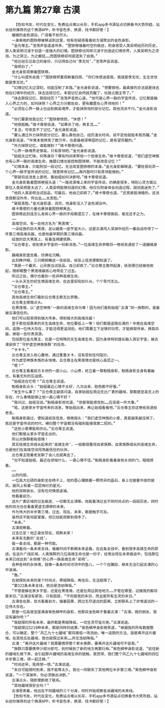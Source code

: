# 第九篇 第27章 古漠
        【告知书友，时代在变化，免费站点难以长存，手机app多书源站点切换看书大势所趋，站长给你推荐的这个换源APP，听书音色多、换源、找书都好使！】
       耀眼的金色湖泊，广阔看不到尽头。
       一身紫袍的图铁穆被移送到这里，他有些疑惑看着前方凝聚出的金色身影。
       “金光尊主。”浩荡声音遥遥传来，“图铁穆循着时空的痕迹，附身感受人类吴明经历的历史，那人类吴明沉浸于创造一座强大的幻境。图铁穆也同样沉浸于创造这幻境世界，人类吴明为之流泪，为之哭泣，为之癫狂……而图铁穆却彻底遗失了自我。”
       “他已经忘记自己的身份，只记得自己叫‘季无忧’。”浩荡声音说道。
       “我明白了。”
       金光身影观察着图铁穆。
       “什么叫遗失自我？”图铁穆郑重观察着四周，“你们休想迷惑我，我就是季无忧，生生世世都是季无忧。”
       “幻境记忆太过深刻，彻底压制了本我。”金光身影说道，“想要救他，最直接的办法就是抹去他在幻境中的经历，抹去这段记忆。本我记忆自然就苏醒了，也就占据主导了。”
       “抹去那段记忆，那段经历？”浩荡声音担心道，“他可是心界一脉的宇宙传说，记忆都是融入心界之力的，如何抹除？心界之力分散处处，更有藏匿在心界领地的！”
       “必须在心界一脉上也达到颇高境界，才能抹除他的部分记忆。其他流派不行。”金光身影说道。
       “你们要更改我记忆？”图铁穆愤怒，“休想！”
       “他很抵触。”维卡尊使说道，“如果杀了他，再复活……”
       “复活，可改变不了记忆。”金光身影说道。
       “要么通过外力抹除部分记忆。要么靠他自己，经历漫长时间，说不定他就能本我苏醒。”金光身影说道，“毕竟本我修炼了数万年，也是最根深蒂固的记忆，是有望苏醒的。”
       “外力抹除记忆，谁能做到？”维卡尊使问道。
       “心界一脉境界足够高，只有首领吧。”金光身影说道。
       “始祖太过忙碌，何等身份？哪有时间来帮他一个低维生命。”维卡尊使说道，“我们虚空神族也有心界一脉的高维生命，施展幻境也能控制图铁穆，不能改变记忆？”
       “幻境本身，只能附加一段记忆。无法改变图铁穆的本身。”金光身影解释道，“要轻易玩弄一个心界一脉宇宙传说的记忆，随意修改记忆……族内暂时只有首领能做到。”
       “那就将这消息上禀吧，看始祖如何决断吧。”维卡尊使说道。
       金光身影看着图铁穆摇头道：“一路资源堆上来的宇宙传说，的确差很多，特别心灵方面比那位人类吴明差太远了。人类吴明能够创造的幻境，他仅仅附身体会创造过程，就彻底迷失了。”
       “他将人类吴明当试验品，可最后，他自己却疯了。”维卡尊使也道，“还真是挺滑稽的。这消息我都没外传，传出去……太丢脸。”
       “是挺丢脸。”金光身影道，说完，他身影没入了金色湖泊中。
       维卡尊使的力量也裹挟着图铁穆离去。
       图铁穆此刻连怎么发挥心界一脉的手段都遗忘了，在维卡尊使面前，毫无还手之力。
       ……
       高维空间，有一处地方名为‘黑莲境’。
       一朵绽放的巨大黑莲，足以媲美一座宇宙大小。这是古漠闯入深渊中经历一番血战夺得了一件第三境高维兵器，也是他最早期的第三境兵器。
       绽放的巨大黑莲上，有着连绵建筑群。
       “云仓尊主，收到家乡宇宙的一份新消息。”一位高维生命恭敬将一卷纸张递给了一道巍峨身影。
       巍峨身影盘坐着，彷佛在沉睡。
       此刻睁开眼，三只眼俯瞰这一张纸张，纸张上信息便都知道了。
       “真是一个蠢货，让异族当试验品，自己却疯了。”云仓尊主轰然起身，纸张便已经被他收起，随即朝整个黑莲境最核心地带走了过去。
       所过之处，偶尔也看到一些异种高维生命。
       一头头天生的初生境高维生命，在这里却宛如仆从，个个乖巧无比。
       “云仓尊主。”
       “云仓尊主。”
       其他高维生命们看到云仓尊主都无比恭敬。
       云仓尊主微微点头。
       在黑莲境，以‘虚空神族’一脉的高维生命为尊！因为他们是和始祖‘古漠’同一族群的，是最被古漠信任的。
       他们可以轻易得到强大传承，得到强大的高维兵器！
       至于那些投靠来的天生高维生命，地位要低上一等！他们都是追随古漠的！毕竟在高维空间，追随一位伟大存在，才能活得更滋润些。他们需要立下足够的功劳，才能换取传承，换取兵器，换取一些珍贵资源。
       包括那位金光尊主，也是一位特殊的天生高维生命，因为身体特别擅长融入真实宇宙，被古漠安排了‘守护虚空神族族群’的任务。
       “卡卡卡。”
       云仓尊主进入核心腹地，通过重重关卡，没有受到任何阻拦。
       作为虚空神族本族的永恒境，云仓尊主在黑莲境也是核心高层之一。
       “嗯？”
       云仓尊主看着前方关闭的一座小山，小山旁，屹立着一尊魁梧身影，魁梧身影全身有着幽光，有着无形的压迫感。
       “始祖还在忙呢？”云仓尊主说道。
       魁梧身影点头：“始祖最近心情不太好，几次出来，脸色都不好看。”
       “发生什么事了？”云仓尊主疑惑问道，自家始祖在周边无比广袤的疆域，那都是至高无上的存在，什么事情能够让他一直心情不好？
       “我问过，始祖没说。”魁梧身影担忧道，“但是我能感觉到……应该是一件大事。”
       “喏，这是家乡宇宙传来的消息，等始祖出来，再让始祖看看吧。”云仓尊主将这卷纸张递给老友。
       魁梧身影接过，便知道纸张信息，微微摇头：“我们虚空神族的小辈，真是越来越没用了。我还是宇宙传说的时代，横扫整个宇宙都没有碰到能接我第二招的。”
       “这些小辈哪能和你比。”云仓尊主说道。
       他们都是从家乡宇宙走出的。
       所以对族群都有感情！
       其实低维生命成长起来的‘高维生命’，一般都很重视自家族群。自家族群成长的高维生命，也是他们在高维空间闯荡最信任的伙伴。
       云仓尊主陪着老友聊了会儿也就离去了。
       “也不知道始祖，最近在烦恼什么，一直心情不佳。”魁梧身影看着身侧关闭的门，暗暗想着。
       ……
       山的内部。
       一位高大壮硕的身影坐在椅子上，他的眉心镶嵌着一颗奇异的晶石，身上也披着华丽的披风，披风上有着一层层绚烂的星光。
       他的双眸狭长，没有任何情感波澜。
       他看着前方。
       这片广袤区域的过去痕迹，一切都无比清晰。他能看清过去不同时间点的一段段历史。同时他的目光也在看着更虚无缥缈的未来。
       作为伟大的半步第三境，过去、现在、未来，都是触手可及。
       虽然还不能彻底掌握，但已经能观察到很多了。
       “未来。”
       古漠观察着。
       过去已定！他正身处现在，观察未来！
       未来有无数的‘支线’。
       每一条支线，都是一种可能。
       古漠看向一条未来支线，循着时间不断朝未来追看，在这条支线中，看到很多高维生命的踪迹。在这片广阔区域，人类族群的几位高维生命也是一份子，经常出现在未来痕迹中，包括那位未来已经达到‘永恒境’的心界一脉高维生命‘吴明’。
       各种各样的永恒境，就像一条条时间河流中的鱼儿，一个个在蹦跶，根本无法引起古漠的心中波澜。
       “轰。”
       在窥探到未来的某个时间点，黑暗降临，再往后，无法窥探了。
       “第322条未来支线，依旧是浩劫降临。”
       “不管是躲在家乡宇宙，还是在黑莲境，还是在周边其他地方……不管在哪里，迎接我的都将是末日。”古漠没有紧张，只有困惑，“不但是我的末日，而且是所有生灵的末日。”
       古漠坐在那，目光看着前方，循着因果，跨过无尽遥远的距离，立即联系上了非常遥远的一位伟大存在。
       那是一位高居宝座满身紫色鳞甲的身影，他那双金色眸子看着古漠：“古漠，我的朋友，我没有骗你吧？”
       “我窥探的所有未来，最终都是黑暗降临，一切生灵尽皆灭绝。”古漠说道。
       “我窥探过5219种未来，都是同样的结果。”紫色鳞甲身影微笑道，“根据我的所有数据整合，可以确定，整个‘风乙九十七疆域’都将面临一场浩劫。唯一逃脱的方法，就是离开这片疆域。在其他五处疆域，我也窥探过未来……并无浩劫降临。”
       古漠：“离开这片疆域？我需要携带整个家乡族群，要离开这片疆域可不容易。”
       “族群只需要携带少部分即可，到时候到了新的地方再繁衍嘛。”紫色鳞甲身影说道，“前往新的疆域扎根下来，会引起那片疆域的高维生命的抵触。我觉得，我们整个风乙九十七疆域的四位半步第三境，得一起迁移。”
       “时间还早，我得想一想。”古漠说道。
       “末日可能随时到来，我不能等太久，我也一同联系了其他两位半步第三境。”紫色鳞甲身影说道，“一个深渊年，你必须做出决断。”
       古漠点头，随即便断绝了联系。
       “其他疆域很安全吗？”
       古漠思索着，他远在不同疆域的三个分身，同时开始观察各自疆域的未来线。
       【告知书友，时代在变化，免费站点难以长存，手机app多书源站点切换看书大势所趋，站长给你推荐的这个换源APP，听书音色多、换源、找书都好使！】